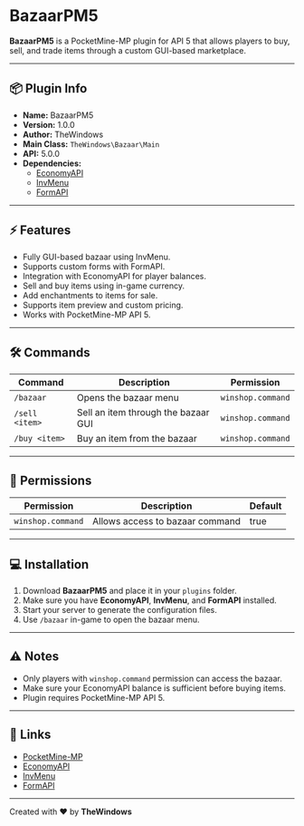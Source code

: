 # BazaarPM5

**BazaarPM5** is a PocketMine-MP plugin for API 5 that allows players to buy, sell, and trade items through a custom GUI-based marketplace.

---

## 📦 Plugin Info

- **Name:** BazaarPM5  
- **Version:** 1.0.0  
- **Author:** TheWindows  
- **Main Class:** `TheWindows\Bazaar\Main`  
- **API:** 5.0.0  
- **Dependencies:** 
  - [EconomyAPI](https://poggit.pmmp.io/p/EconomyAPI)  
  - [InvMenu](https://poggit.pmmp.io/p/InvMenu)  
  - [FormAPI](https://poggit.pmmp.io/p/FormAPI)  

---

## ⚡ Features

- Fully GUI-based bazaar using InvMenu.
- Supports custom forms with FormAPI.
- Integration with EconomyAPI for player balances.
- Sell and buy items using in-game currency.
- Add enchantments to items for sale.
- Supports item preview and custom pricing.
- Works with PocketMine-MP API 5.

---

## 🛠 Commands

| Command       | Description                          | Permission           |
|---------------|--------------------------------------|--------------------|
| `/bazaar`     | Opens the bazaar menu                 | `winshop.command`   |
| `/sell <item>`| Sell an item through the bazaar GUI  | `winshop.command`   |
| `/buy <item>` | Buy an item from the bazaar           | `winshop.command`   |

---

## 📝 Permissions

| Permission         | Description                     | Default |
|-------------------|---------------------------------|---------|
| `winshop.command`  | Allows access to bazaar command | true    |

---

## 💻 Installation

1. Download **BazaarPM5** and place it in your `plugins` folder.  
2. Make sure you have **EconomyAPI**, **InvMenu**, and **FormAPI** installed.  
3. Start your server to generate the configuration files.  
4. Use `/bazaar` in-game to open the bazaar menu.

---

## ⚠ Notes

- Only players with `winshop.command` permission can access the bazaar.
- Make sure your EconomyAPI balance is sufficient before buying items.
- Plugin requires PocketMine-MP API 5.

---

## 🔗 Links

- [PocketMine-MP](https://www.pocketmine.net/)  
- [EconomyAPI](https://poggit.pmmp.io/p/EconomyAPI)  
- [InvMenu](https://poggit.pmmp.io/p/InvMenu)  
- [FormAPI](https://poggit.pmmp.io/p/FormAPI)  

---

Created with ❤️ by **TheWindows**
